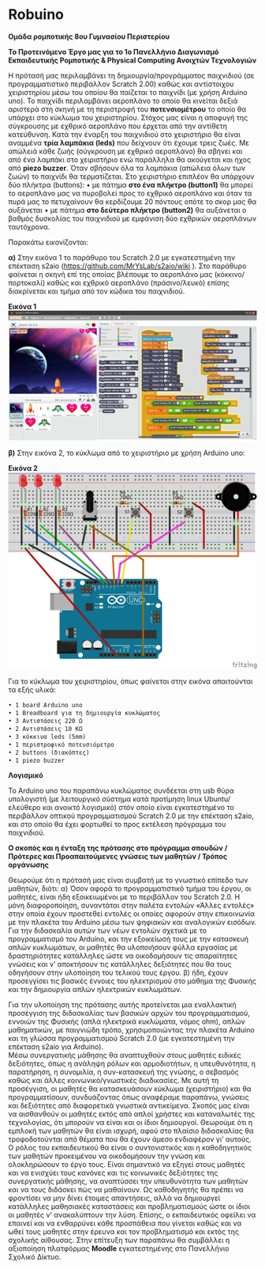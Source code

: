 # Robuino

**Ομάδα ρομποτικής 8ου Γυμνασίου Περιστερίου**

**To Προτεινόμενο Έργο μας για το 1ο Πανελλήνιο Διαγωνισμό Εκπαιδευτικής Ρομποτικής & Physical Computing Ανοιχτών Τεχνολογιών**

Η πρότασή μας περιλαμβάνει τη δημιουργία/προγράμματος παιχνιδιού (σε προγραμματιστικό περιβάλλον Scratch 2.00) καθώς και αντίστοιχου χειριστηρίου μέσω του οποίου θα παίζεται το παιχνίδι (με χρήση Arduino uno). 
Το παιχνίδι περιλαμβάνει αεροπλάνο το οποίο θα κινείται δεξιά αριστερά στη σκηνή με τη περιστροφή του **ποτενσιομέτρου** το οποίο θα υπάρχει στο κύκλωμα του χειριστηρίου. Στόχος μας είναι η αποφυγή της σύγκρουσης με εχθρικό αεροπλάνο που έρχεται από την αντίθετη κατεύθυνση. Κατά την έναρξη του παιχνιδιού στο χειριστήριο θα είναι αναμμένα **τρία λαμπάκια (leds)** που δείχνουν ότι έχουμε τρεις ζωές. Με απώλειά κάθε ζωής (σύγκρουση με εχθρικό αεροπλάνο) θα σβήνει και από ένα λαμπάκι στο χειριστήριο ενώ παράλληλα θα ακούγεται και ήχος από **piezo buzzer**. Όταν σβήσουν όλα τα λαμπάκια (απώλεια όλων των ζωών) το παιχνίδι θα τερματίζεται. 
Στο χειριστήριο επιπλέον θα υπάρχουν δύο πλήκτρα (buttons): 
    • με πάτημα **στο ένα πλήκτρο (button1)** θα  μπορεί το αεροπλάνο μας να πυροβολεί προς το εχθρικό αεροπλάνο και όταν τα πυρά μας το πετυχαίνουν θα κερδίζουμε 20 πόντους οπότε το σκορ μας θα αυξάνεται
    • με πάτημα **στο δεύτερο πλήκτρο (button2)** θα αυξάνεται ο βαθμός δυσκολίας του παιχνιδιού με εμφάνιση δύο εχθρικών αεροπλάνων ταυτόχρονα.
    
Παρακάτω εικονίζονται:

**α)** Στην εικόνα 1 το παράθυρο του Scratch 2.0 με εγκατεστημένη την επέκταση s2aio (https://github.com/MrYsLab/s2aio/wiki ). Στο παράθυρο φαίνεται η σκηνή επί της οποίας βλέπουμε το αεροπλάνο μας (κόκκινο/πορτοκαλί)  καθώς και εχθρικό αεροπλάνο (πράσινο/λευκό) επίσης διακρίνεται και τμήμα από τον κώδικα του παιχνιδιού.

**Εικόνα 1**
![Github Robuino](/plane-project.png)
                                                       

**β)** Στην εικόνα 2, το κύκλωμα από το χειριστήριο με χρήση Arduino uno: 

**Εικόνα 2**
![Github Robuino](/circuit.png)
                                                           

Για το κύκλωμα του χειριστηρίου, όπως φαίνεται στην εικόνα απαιτούνται τα εξής υλικά:

    • 1 board Arduino uno
    • 1 Breadboard για τη δημιουργία κυκλώματος
    • 3 Αντιστάσεις 220 Ω
    • 2 Αντιστάσεις 10 ΚΩ
    • 3 κόκκινα leds (5mm)
    • 1 περιστροφικό ποτενσιόμετρο
    • 2 buttons (διακόπτες)
    • 1 piezo buzzer 

**Λογισμικό**

 Το Arduino uno του παραπάνω κυκλώματος συνδέεται στη usb θύρα υπολογιστή (με λειτουργικό σύστημα κατά προτίμηση linux Ubuntu/ελεύθερο και ανοικτό λογισμικό) στόν οποίο είναι εγκατεστημένο το περιβάλλον οπτικού προγραμματισμού Scratch 2.0 με την επέκταση s2aio, και στο οποίο θα έχει φορτωθεί το προς εκτέλεση πρόγραμμα του παιχνιδιού.
 
 **Ο σκοπός και η ένταξη της πρότασης στο πρόγραμμα σπουδών / Πρότερες και Προαπαιτούμενες γνώσεις των μαθητών / Τρόπος οργάνωσης** 

Θεωρούμε ότι η πρότασή μας είναι συμβατή με το γνωστικό επίπεδο των μαθητών, διότι:
α) Όσον αφορά το προγραμματιστικό τμήμα του έργου, οι μαθητές, είναι ήδη εξοικειωμένοι με το περιβάλλον του Scratch 2.0. Η μόνη διαφοροποίηση, συναντάται στην παλέτα εντολών «Άλλες εντολές» στην οποία έχουν προστεθεί  εντολές οι οποίες αφορούν στην επικοινωνία με την πλακέτα του Arduino μέσω των ψηφιακών και αναλογικών εισόδων.
Για την διδασκαλία αυτών των νέων εντολών σχετικά με το προγραμματισμό του Arduino, και την εξοικείωσή τους με την κατασκευή απλών κυκλωμάτων, οι μαθητές θα υλοποιήσουν φύλλα εργασίας με δραστηριότητες κατάλληλες ώστε να οικοδομήσουν τις απαραίτητες γνώσεις και ν’ αποκτήσουν τις κατάλληλες δεξιότητες που θα τους οδηγήσουν στην υλοποίηση του τελικού τους έργου.
β) ήδη, έχουν προσεγγίσει τις βασικές έννοιες του ηλεκτρισμού στο μάθημα της Φυσικής και την δημιουργία απλών ηλεκτρικών κυκλωμάτων.

Για την υλοποίηση της πρότασης αυτής προτείνεται μια εναλλακτική προσέγγιση της διδασκαλίας των βασικών αρχών του προγραμματισμού, εννοιών της Φυσικής (απλά ηλεκτρικά κυκλώματα, νόμος ohm), απλών μαθηματικών, με παιγνιώδη τρόπο, χρησιμοποιώντας την πλακέτα Arduino και τη γλώσσα προγραμματισμού Scratch 2.0 (με εγκατεστημένη την επέκταση s2aio για Arduino).  
Μέσω συνεργατικής μάθησης θα αναπτυχθούν στους μαθητές ειδικές δεξιότητες, όπως η ανάληψη ρόλων και αρμοδιοτήτων, η υπευθυνότητα, η παρατήρηση, η συνομιλία, η συν-κατασκευή της γνώσης, ο σεβασμός καθώς και άλλες κοινωνικό/γνωστικές διαδικασίες. Με αυτή τη προσέγγιση, οι μαθητές θα κατασκευάσουν κύκλωμα  (χειριστήριο) και θα προγραμματίσουν, συνδυάζοντας όπως αναφέραμε  παραπάνω, γνώσεις και δεξιότητες από διαφορετικά γνωστικά αντικείμενα.  Σκοπός μας είναι να αισθανθούν οι μαθητές εκτός από απλοί χρήστες και καταναλωτές της τεχνολογίας, ότι μπορούν να είναι και οι ίδιοι δημιουργοί. 
Θεωρούμε ότι η εμπλοκή των μαθητών θα είναι ισχυρή, αφού στο πλαίσιο διδασκαλίας θα τροφοδοτούνται από θέματα που θα έχουν άμεσο ενδιαφέρον γι’ αυτούς.
Ο ρόλος του εκπαιδευτικού θα είναι ο συντονιστικός και η καθοδηγητικός των μαθητών προκειμένου να οικοδομήσουν την γνώση και ολοκληρώσουν το έργο τους. Είναι σημαντικό να εξηγεί στους μαθητές και να ενισχύει τους κανόνες και τις κοινωνικές δεξιότητες της συνεργατικής μάθησης, να αναπτύσσει την υπευθυνότητα των μαθητών και να τους διδάσκει πώς να μαθαίνουν. Ως καθοδηγητής θα πρέπει να φροντίσει να μην δίνει έτοιμες απαντήσεις, αλλά να δημιουργεί κατάλληλες μαθησιακές καταστάσεις και προβληματισμούς ώστε οι ίδιοι οι μαθητές ν’ ανακαλύπτουν την λύση. Επίσης, ο εκπαιδευτικός οφείλει να επαινεί και να ενθαρρύνει κάθε προσπάθεια που γίνεται καθώς και να ωθεί τους μαθητές στην έρευνα και τον προβληματισμό και εκτός της σχολικής αίθουσας.
Στην επίτευξη των παραπάνω θα συμβάλλει η αξιοποίηση πλατφόρμας **Μoodle** εγκατεστημένης στο Πανελλήνιο Σχολικό Δίκτυο.


